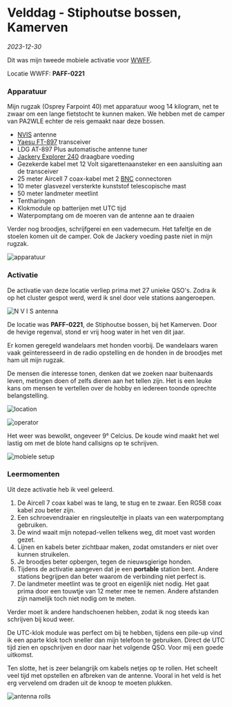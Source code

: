 Velddag - Stiphoutse bossen, Kamerven
=====================================

_2023-12-30_

Dit was mijn tweede mobiele activatie voor [WWFF](https://wwff.co/).

Locatie WWFF: **PAFF-0221**

### Apparatuur

Mijn rugzak (Osprey Farpoint 40) met apparatuur woog 14 kilogram, net te zwaar om een lange fietstocht te kunnen maken. We hebben met de camper van PA2WLE echter de reis gemaakt naar deze bossen.

*   [NVIS](https://en.wikipedia.org/wiki/Near_vertical_incidence_skywave) antenne
*   [Yaesu FT-897](https://www.rigpix.com/yaesu/ft897.htm) transceiver
*   LDG AT-897 Plus automatische antenne tuner
*   [Jackery Explorer 240](https://www.jackery.com/products/explorer-240-portable-power-station) draagbare voeding
*   Gezekerde kabel met 12 Volt sigarettenaansteker en een aansluiting aan de transceiver
*   25 meter Aircell 7 coax-kabel met 2 [BNC](https://nl.wikipedia.org/wiki/BNC-connector) connectoren
*   10 meter glasvezel versterkte kunststof telescopische mast
*   50 meter landmeter meetlint
*   Tentharingen
*   Klokmodule op batterijen met UTC tijd
*   Waterpomptang om de moeren van de antenne aan te draaien

Verder nog broodjes, schrijfgerei en een vademecum. Het tafeltje en de stoelen komen uit de camper. Ook de Jackery voeding paste niet in mijn rugzak.

![apparatuur](/images/radio/velddagen/2023-12-30/wwff-2023-12-30-equipment)  
  

### Activatie

De activatie van deze locatie verliep prima met 27 unieke QSO's. Zodra ik op het cluster gespot werd, werd ik snel door vele stations aangeroepen.

![N V I S antenna](/images/radio/velddagen/2023-12-30/wwff-2023-12-30-antenna)

De locatie was **PAFF-0221**, de Stiphoutse bossen, bij het Kamerven. Door de hevige regenval, stond er vrij hoog water in het ven dit jaar.

Er komen geregeld wandelaars met honden voorbij. De wandelaars waren vaak geïnteresseerd in de radio opstelling en de honden in de broodjes met ham uit mijn rugzak.

De mensen die interesse tonen, denken dat we zoeken naar buitenaards leven, metingen doen of zelfs dieren aan het tellen zijn. Het is een leuke kans om mensen te vertellen over de hobby en iedereen toonde oprechte belangstelling.

![location](/images/radio/velddagen/2023-12-30/wwff-2023-12-30-location)

![operator](/images/radio/velddagen/2023-12-30/wwff-2023-12-30-operator)

Het weer was bewolkt, ongeveer 9° Celcius. De koude wind maakt het wel lastig om met de blote hand callsigns op te schrijven.

![mobiele setup](/images/radio/velddagen/2023-12-30/wwff-2023-12-30-setup)  
  

### Leermomenten

Uit deze activatie heb ik veel geleerd.

1.  De Aircell 7 coax kabel was te lang, te stug en te zwaar. Een RG58 coax kabel zou beter zijn.
2.  Een schroevendraaier en ringsleuteltje in plaats van een waterpomptang gebruiken.
3.  De wind waait mijn notepad-vellen telkens weg, dit moet vast worden gezet.
4.  Lijnen en kabels beter zichtbaar maken, zodat omstanders er niet over kunnen struikelen.
5.  Je broodjes beter opbergen, tegen de nieuwsgierige honden.
6.  Tijdens de activatie aangeven dat je een **portable** station bent. Andere stations begrijpen dan beter waarom de verbinding niet perfect is.
7.  De landmeter meetlint was te groot en eigenlijk niet nodig. Het gaat prima door een touwtje van 12 meter mee te nemen. Andere afstanden zijn namelijk toch niet nodig om te meten.

Verder moet ik andere handschoenen hebben, zodat ik nog steeds kan schrijven bij koud weer.

De UTC-klok module was perfect om bij te hebben, tijdens een pile-up vind ik een aparte klok toch sneller dan mijn telefoon te gebruiken. Direct de UTC tijd zien en opschrijven en door naar het volgende QSO. Voor mij een goede uitkomst.

Ten slotte, het is zeer belangrijk om kabels netjes op te rollen. Het scheelt veel tijd met opstellen en afbreken van de antenne. Vooral in het veld is het erg vervelend om draden uit de knoop te moeten plukken.

![antenna rolls](/images/radio/velddagen/2023-12-30/wwff-2023-12-30-antenna-roll)